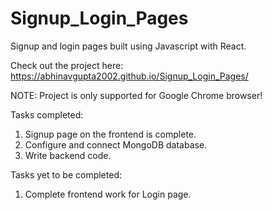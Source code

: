 # Signup_Login_Pages
Signup and login pages built using Javascript with React.

Check out the project here: https://abhinavgupta2002.github.io/Signup_Login_Pages/

NOTE: Project is only supported for Google Chrome browser!


Tasks completed:

1. Signup page on the frontend is complete.
2. Configure and connect MongoDB database.
3. Write backend code.

Tasks yet to be completed:

1. Complete frontend work for Login page.
